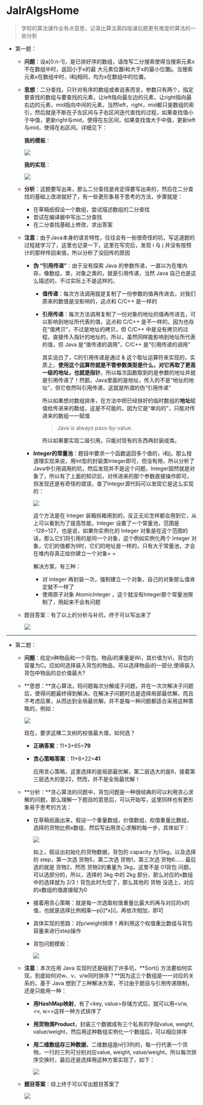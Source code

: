# JalrAlgsHome
> 学校的算法课作业有点意思，记录比算法第四版课后题更有难度的算法的一些分析
>



- 第一题：

  - **问题**：设a[0:n-1]，是已排好序的数组，请改写二分搜索使得当搜索元素x不在数组中时，返回小于x的最	  大元素位置i和大于x的最小位置j。当搜索元素x在数组中时，i和j相同，均为x在数组中的位置。

  - **思想**：二分查找，只针对有序的数组或者说表而言，参数只有两个，指定要查找的数组与要查找的元素，让left指向最左边的元素，让right指向最右边的元素，mid指向中间的元素，当然left，right，mid都只是数组的索引，然后就是不断在子左区间与子右区间迭代查找的过程，如果查找值小于中值，更新right与mid，使得在左区间，如果查找值大于中值，更新left与mid，使得在右区间。详细见下：

    **我的模板**：

    ![](img/biSerachTemplate.png)

    **我的实现**：

    ![](img/biSerachTemplateAchieve.png)

  - **分析**：这题要写出来，那么二分查找是肯定得要写出来的，然后在二分查找的基础上改进就好了，有一些更形象易于思考的方法，步骤就是：

    - 在草稿纸假设一个数组，尝试描述数组的二分查找
    - 尝试在编译器中写出二分查找
    - 在二分查找基础上修改，求出答案

  - **注意**：由于Java本身的语言特性，往往会有一些很奇怪的坑，写这道题的过程就学习了，这里也记录一下，这里在写完后，发现 i 与 j 并没有按预计的那样传回来值，所以分析了没回传的原因

    - **伪 “引用传递”**：由于没有探索 Java 的参数传递，一直以为在堆内存，像数组，类，对象之类的，就是引用传递，当然 Java 自己也是这么描述的，不过实际上不是这样的。

      - **值传递**：每次方法调用就是复制了一份参数的值再传进去，对我们原来的数值是没影响的，这点和 C/C++ 是一样的

      - **引用传递**：每次方法调用复制了一份对象的地址的值再传进去，可以影响到地址所代表的值，这点和 C/C++ 是不一样的，因为也存在“值拷贝”，不过是地址的拷贝，但 C/C++ 中是没有拷贝的过程，直接传入指针的地址的，所以，虽然同样能影响到地址所代表的值，但 Java 是“值传递的调用”，C/C++ 是“引用传递的调用”

        其实说白了，C的引用传递是通过 & 这个取址运算符来实现的，实质上，**使用这个运算符就是不管参数类型是什么，对它再取了更高一级的地址，也就是指针**，所以每次函数取到的是参数的地址并就是引用传递了！然鹅，Java里面的是地址，传入的不是“地址的地址”，但它依然叫引用传递，这就是所谓的伪“引用传递”

        所以如果想对数组排序，在方法中把已经排好的临时数组的**地址**赋值给传进来的数组，这是不可能的，因为它是“单向的”，只能对传进来的数组一一赋值

        > Java is always pass-by-value.

        所以如果要实现二级引用，只能对现有的东西再封装成类。

    - **Integer的常量池**：题目中要求一个函数返回多个值的，i和j，那么按道理实现来说，用int型的封装类Integer即可，但没有用，所以分析了Java中引用调用的坑，然后发现并不是这个问题，Integer固然就是对象了，所以有了上面的知识后，对传进来的那个参数直接操作即可，但发现还是有奇怪的错误，查了Integer源代码可以发现它是这么实现的：

      ![](img\Integer_Constant_pool.png)

      这个方法是在 Integer 装箱拆箱用到的，反正无论怎样都会用到它，从上可以看到为了提高性能，Integer 设置了一个常量池，范围是 -128~127，也是说，如果你实例化的 Integer 对象是在这个范围的话，那么它们将引用的是同一个对象，这个例如实例化两个 Integer 对象，它们的值都为9时，它们的地址是一样的，只有大于常量池，才会在堆内存真正给你建立一个对象= =

      解决方案，有三种：

      - 对 Integer 再封装一次，强制建立一个对象，自己的对象那么值肯定就不一样了
      - 使用原子对象 AtomicInteger ，这个就没有Integer那个常量池限制了，用起来不会有问题

  - 题目答案：有了以上的分析与补坑，终于可以写出来了

    ![](img/pro1_code.png)



------



- 第二题：

  - **问题**：给定n种物品和一个背包。物品i的重量是Wi，其价值为Vi，背包的容量为C。应如何选择装入背包的物品，可以选择物品i的一部分,使得装入背包中物品的总价值最大?

  - **思想：**贪心算法，将问题每次分解成子问题，并在一次次解决子问题后，使得问题最终得到解决。在解决子问题时总是选择局部最优解，而且不考虑后果，从而达到全局最优解。并不是每一种问题都适合采用这种策略的，例如：

    ![](img/greedy_tree.png)

    现在，要求这棵二叉树的权值最大值，如何选？

    - **正确答案**：11+3+65=**79**

    - **贪心策略答案**：11+8+22=**41**

      应用贪心策略，这里选择的是局部最优解，第二层选大的是8，接着第三层选大的是22，然而，并不是全局最优解！

  - **分析：**贪心算法的问题中，背包问题是一种很经典的可以利用贪心求解的问题，那么理解一下题目的意思后，可以开始写，这里同样也有更形象易于思考的方法：

    - 在草稿纸画出来，假设一个重量数组，价值数组，权值重量比数组，选择的货物比例x数组，然后写出用贪心求解的每一步，具体如下：

      ![](img/greedy_exp1.png)

      如上，假设出初始化的货物数据，背包的 capacity 为15kg，以及选择的 step，第一次选 货物5，第二次选 货物1，第三次选 货物6...... 最后选的就是 货物2，然而 货物2的重量为 3kg，这里不是 01背包 问题，可以选部分的，所以，选择的 3kg 中的 2kg 部分，那么对应的x数组中的选择就为 2/3！背包此时为空了，那么其他的 货物 没选上，对应的x数组的值直接赋为0

    - 接着用贪心策略：就是每一次选取权值重量比最大的再与对应的x的值，也就是选择比例相乘—p[i]*x[i]，再依次相加，即可

    - 具体实现的思路：对p/weight排序！再利用这个权值重比数组与背包容量来进行step操作

    - 背包问题模板：

      ![](img/greedy_template.png)

  - **注意**：本次在用 Java 实现时还是碰到了许多坑，**Sort() 方法要如何实现，到底如何对w、v、v/w同时排序？**因为这三个数组是一一对应的关系的，基于 Java 想到了三种解决方案，不过由于题目与引用传递限制，还是只能用一种：

    - **用HashMap映射**，有了<key, value>存储方式后，就可以用<v/w, <v, w>>这样一种方式排序了

    - **用货物类Product**，封装三个数据成有三个私有的字段value, weight, value/weight，然后用这种数组实例化一个数组后，可以相应排序

    - **用二维数组存三种数据**，二维数组是n行3列的，每一行代表一个货物，一行的三列可分别对应value, weight, value/weight，所以每次排序交换时，最后还是选择用这种方案实现了，如下：

      ![](img/greedy_sort.png)

  - **题目答案**：综上终于可以写出题目答案了

    ![](img/pro2_code.png)
